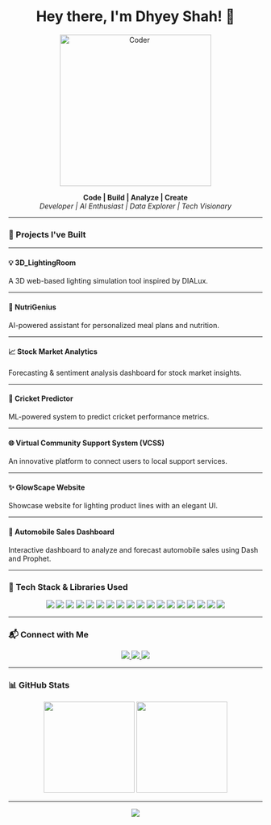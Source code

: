 <h1 align="center">Hey there, I'm Dhyey Shah! 👋</h1>

<p align="center">
  <img src="https://cdn.dribbble.com/users/1162077/screenshots/3848914/programmer.gif" alt="Coder" width="300"/>
</p>

<p align="center">
  <b>Code | Build | Analyze | Create</b><br>
  <i>Developer | AI Enthusiast | Data Explorer | Tech Visionary</i>
</p>

---

### 🚀 Projects I've Built

---

#### 💡 3D_LightingRoom  
A 3D web-based lighting simulation tool inspired by DIALux.

---

#### 🥗 NutriGenius  
AI-powered assistant for personalized meal plans and nutrition.

---

#### 📈 Stock Market Analytics  
Forecasting & sentiment analysis dashboard for stock market insights.

---

#### 🏏 Cricket Predictor  
ML-powered system to predict cricket performance metrics.

---

#### 🌐 Virtual Community Support System (VCSS)  
An innovative platform to connect users to local support services.

---

#### ✨ GlowScape Website  
Showcase website for lighting product lines with an elegant UI.

---

#### 🚗 Automobile Sales Dashboard  
Interactive dashboard to analyze and forecast automobile sales using Dash and Prophet.

---

### 🧰 Tech Stack & Libraries Used

<p align="center">
  <!-- Languages -->
  <img src="https://img.shields.io/badge/-Python-3776AB?style=flat&logo=python&logoColor=white"/>
  <img src="https://img.shields.io/badge/-JavaScript-F7DF1E?style=flat&logo=javascript&logoColor=black"/>
  <img src="https://img.shields.io/badge/-HTML5-E34F26?style=flat&logo=html5&logoColor=white"/>
  <img src="https://img.shields.io/badge/-CSS3-1572B6?style=flat&logo=css3&logoColor=white"/>

  <!-- Frameworks / Libraries -->
  <img src="https://img.shields.io/badge/-Three.js-black?style=flat&logo=three.js"/>
  <img src="https://img.shields.io/badge/-Tailwind_CSS-38B2AC?style=flat&logo=tailwind-css&logoColor=white"/>
  <img src="https://img.shields.io/badge/-Node.js-339933?style=flat&logo=node.js&logoColor=white"/>
  <img src="https://img.shields.io/badge/-Express.js-black?style=flat&logo=express"/>
  <img src="https://img.shields.io/badge/-React-61DAFB?style=flat&logo=react&logoColor=black"/>
  <img src="https://img.shields.io/badge/-Angular-DD0031?style=flat&logo=angular&logoColor=white"/>
  <img src="https://img.shields.io/badge/-Streamlit-FF4B4B?style=flat&logo=streamlit&logoColor=white"/>
  <img src="https://img.shields.io/badge/-Dash-05668D?style=flat&logo=plotly&logoColor=white"/>
  <img src="https://img.shields.io/badge/-Prophet-black?style=flat"/>

  <!-- Tools / Platforms -->
  <img src="https://img.shields.io/badge/-Firebase-FFCA28?style=flat&logo=firebase&logoColor=black"/>
  <img src="https://img.shields.io/badge/-PostgreSQL-336791?style=flat&logo=postgresql&logoColor=white"/>
  <img src="https://img.shields.io/badge/-.NET-512BD4?style=flat&logo=dotnet&logoColor=white"/>
  <img src="https://img.shields.io/badge/-GitHub-181717?style=flat&logo=github"/>
  <img src="https://img.shields.io/badge/-VS_Code-007ACC?style=flat&logo=visual-studio-code&logoColor=white"/>
</p>

---

### 📬 Connect with Me

<p align="center">
  <a href="mailto:dhyeyshah@example.com">
    <img src="https://img.shields.io/badge/-Email-D14836?style=for-the-badge&logo=gmail&logoColor=white"/>
  </a>
  <a href="https://www.linkedin.com/in/dhyeyshah" target="_blank">
    <img src="https://img.shields.io/badge/-LinkedIn-0077B5?style=for-the-badge&logo=linkedin&logoColor=white"/>
  </a>
  <a href="https://instagram.com/dhyeycaptures" target="_blank">
    <img src="https://img.shields.io/badge/-Instagram-E4405F?style=for-the-badge&logo=instagram&logoColor=white"/>
  </a>
</p>

---

### 📊 GitHub Stats

<p align="center">
  <img src="https://github-readme-stats.vercel.app/api?username=dhyeyshah&show_icons=true&theme=radical" height="180"/>
  <img src="https://github-readme-stats.vercel.app/api/top-langs/?username=dhyeyshah&layout=compact&theme=radical" height="180"/>
</p>

---

<p align="center">
  <img src="https://capsule-render.vercel.app/api?type=waving&color=0:2f80ed,100:56cc9d&height=100&section=footer&text=Thanks%20for%20visiting!&fontColor=ffffff&fontSize=20" />
</p>
